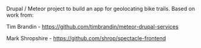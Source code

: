 Drupal / Meteor project to build an app for geolocating bike trails. Based on work from: 

Tim Brandin - https://github.com/timbrandin/meteor-drupal-services

Mark Shropshire - https://github.com/shrop/spectacle-frontend
